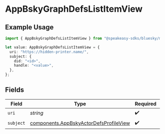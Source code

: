 # AppBskyGraphDefsListItemView

## Example Usage

```typescript
import { AppBskyGraphDefsListItemView } from "@speakeasy-sdks/bluesky/models/components";

let value: AppBskyGraphDefsListItemView = {
  uri: "https://hidden-printer.name/",
  subject: {
    did: "<id>",
    handle: "<value>",
  },
};
```

## Fields

| Field                                                                                            | Type                                                                                             | Required                                                                                         | Description                                                                                      |
| ------------------------------------------------------------------------------------------------ | ------------------------------------------------------------------------------------------------ | ------------------------------------------------------------------------------------------------ | ------------------------------------------------------------------------------------------------ |
| `uri`                                                                                            | *string*                                                                                         | :heavy_check_mark:                                                                               | N/A                                                                                              |
| `subject`                                                                                        | [components.AppBskyActorDefsProfileView](../../models/components/appbskyactordefsprofileview.md) | :heavy_check_mark:                                                                               | N/A                                                                                              |